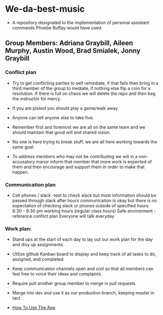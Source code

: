 # We-da-best-music
* A repository designated to the implementation of personal assistant commands Phoebe Buffay would have used. 
## Group Members: Adriana Graybill, Aileen Murphy, Austin Wood, Brad Smialek, Jonny Graybill

### Conflict plan

* Try to get conflicting parties to self remediate, if that fails then bring in a third member of the group to mediate, if nothing else flip a coin for a resolution. If there is full on chaos we will delete the repo and then beg the instructor for mercy.

* If you are pissed you should play a game/walk away.

* Anyone can tell anyone else to take five.

* Remember first and foremost we are all on the same team and we should maintain that good will and shared vision.

* No one is here trying to break stuff, we are all here working towards the same goal.

* To address members who may not be contributing we will in a non-accusatory manor inform that member that more work is expected of them and then encourage and support them in order to make that happen.

### Communication plan

* Cell phones / slack -text to check slack but most information should be passed through slack after hours communication is okay but there is no expectation of checking slack or phones outside of specified hours. 6:30 - 9:30 pm working hours (regular class hours) Safe environment - reference conflict plan Everyone will talk everyday

### Work plan: 
* Stand ups at the start of each day to lay out our work plan for the day and divy up assignments.
* Utilize github Kanban board to display and keep track of all tasks to do, assigned, and completed. 
* Keep communication channels open and civil so that all members can feel free to voice their ideas and complaints. 
* Require pull another group member to merge in pull requests.
* Merge into dev and use it as our production branch, keeping master in tact.

* [How To Use The App](LINK)
